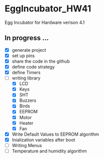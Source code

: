 # EggIncubator_HW41
Egg Incubator for Hardware verison 4.1
## In progress ...
- [x] generate project
- [x] set up pins
- [x] share the code in the github
- [x] define code strategy
- [x] define Timers
- [ ] writing library
  - [x] LCD
  - [x] Keys
  - [x] SHT
  - [x] Buzzers
  - [x] Birds
  - [x] EEPROM
  - [x] Motor
  - [x] Heater
  - [x] Fan
- [x] Write Default Values to EEPROM  algorithm
- [x] Inialization variables after boot
- [ ] Writing Menus
- [ ] Temperature and humidity algorithm